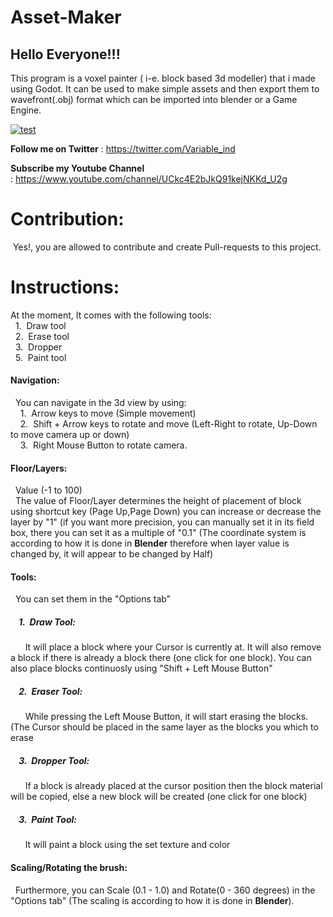 # Asset-Maker
<h2>
Hello Everyone!!!</h2>
<p class="text-center">
  This program is a voxel painter ( i-e. block based 3d modeller) that i  made using Godot. It can be used to make simple assets and then export them to wavefront(.obj) format which can be imported into blender or a  Game Engine.</p>

[![test](https://img.itch.zone/aW1hZ2UvODc0MzE5LzQ5MTc1OTQucG5n/347x500/8tAWxp.png)](https://variable-industries.itch.io/asset-maker)

<p><strong>Follow me on Twitter</strong> : <a href="https://twitter.com/Variable_ind">https://twitter.com/Variable_ind</a><strong><br></strong></p>
<p><strong>Subscribe my Youtube Channel</strong> :&nbsp;<a href="https://www.youtube.com/channel/UCkc4E2bJkQ91kejNKKd_U2g">https://www.youtube.com/channel/UCkc4E2bJkQ91kejNKKd_U2g</a> </p>

<h1>Contribution:</h1>
<p> &nbsp;Yes!, you are allowed to contribute and create Pull-requests to this project.</p>
<h1>Instructions:</h1>
<p> At the moment, It comes with the following tools:<br>
  &nbsp; 1.&nbsp; Draw tool<br>
  &nbsp; 2.&nbsp; Erase tool<br>
  &nbsp; 3.&nbsp; Dropper<br>
  &nbsp; 5.&nbsp; Paint tool<br></p>
<h4>Navigation:</h4>
<p>&nbsp; You can navigate in the 3d view by using:<br>
  &nbsp; &nbsp; 1.&nbsp; Arrow keys to move (Simple movement)<br>
  &nbsp; &nbsp; 2.&nbsp; Shift + Arrow keys to rotate and move (Left-Right to rotate, Up-Down to move camera up or down)<br>
  &nbsp; &nbsp; 3.&nbsp; Right Mouse Button to rotate camera.<br></p>
<h4>Floor/Layers:</h4>
<p>&nbsp; Value (-1 to 100)<br>
    &nbsp; The value of Floor/Layer determines the height of placement of block using shortcut key (Page Up,Page Down) you can increase or decrease the layer by "1" (if you want more precision, you can manually set it in its field box, there you can set it as a multiple of "0.1" (The coordinate system is according to how it is done in <b>Blender</b> therefore when layer value is changed by, it will appear to be changed by Half)</p>
<h4>Tools:</h4>
<p> &nbsp; You can set them in the "Options tab" </p>
<h5>&nbsp; &nbsp; 1.&nbsp;  Draw Tool:</h5>
<p> &nbsp; &nbsp; &nbsp; It will place a block where your Cursor is currently at. It will also remove a block if there is already a block there (one click for one block). You can also place blocks continuosly using "Shift + Left Mouse Button"</p>
<h5>&nbsp; &nbsp; 2.&nbsp; Eraser Tool:</h5>
<p> &nbsp; &nbsp; &nbsp; While pressing the Left Mouse Button, it will start erasing the blocks. (The Cursor should be placed in the same layer as the blocks you which to erase</p>
<h5>&nbsp; &nbsp; 3.&nbsp; Dropper Tool:</h5>
<p> &nbsp; &nbsp; &nbsp; If a block is already placed at the cursor position then the block material will be copied, else a new block will be created (one click for one block)<br></p>
<h5>&nbsp; &nbsp; 3.&nbsp; Paint Tool:</h5>
<p> &nbsp; &nbsp; &nbsp; It will paint a block using the set texture and color<br></p>
<h4>Scaling/Rotating the brush:</h4>
<p>&nbsp; Furthermore, you can Scale (0.1 - 1.0) and Rotate(0 - 360 degrees) in the "Options tab" (The scaling is according to how it is done in <b>Blender</b>).<br></p>
